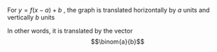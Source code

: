 For $y= f(x-a) + b$ , the graph is translated horizontally by $a$ units and vertically $b$ units

In other words, it is translated by the vector $$\binom{a}{b}$$
 
